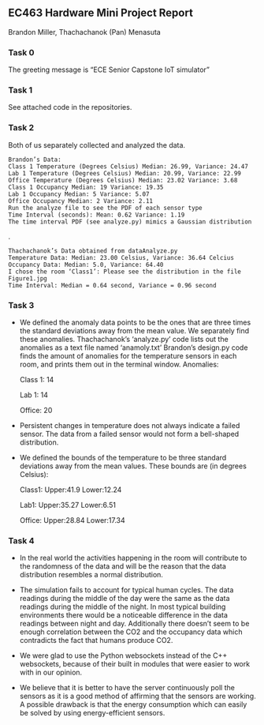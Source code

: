 ## EC463 Hardware Mini Project Report

Brandon Miller, Thachachanok (Pan) Menasuta

### Task 0
The greeting message is “ECE Senior Capstone IoT simulator”

### Task 1
See attached code in the repositories.

### Task 2

 Both of us separately collected and analyzed the data.
	
    Brandon’s Data: 
    Class 1 Temperature (Degrees Celsius) Median: 26.99, Variance: 24.47
    Lab 1 Temperature (Degrees Celsius) Median: 20.99, Variance: 22.99
    Office Temperature (Degrees Celsius) Median: 23.02 Variance: 3.68
    Class 1 Occupancy Median: 19 Variance: 19.35
    Lab 1 Occupancy Median: 5 Variance: 5.07
    Office Occupancy Median: 2 Variance: 2.11
    Run the analyze file to see the PDF of each sensor type
    Time Interval (seconds): Mean: 0.62 Variance: 1.19
    The time interval PDF (see analyze.py) mimics a Gaussian distribution
    
. 

    Thachachanok’s Data obtained from dataAnalyze.py
    Temperature Data: Median: 23.00 Celsius, Variance: 36.64 Celcius
    Occupancy Data: Median: 5.0, Variance: 64.40 
    I chose the room ‘Class1’: Please see the distribution in the file Figure1.jpg
    Time Interval: Median = 0.64 second, Variance = 0.96 second

### Task 3
* We defined the anomaly data points to be the ones that are three times the standard deviations away from the mean value. We separately find these anomalies.
Thachachanok’s ‘analyze.py’ code lists out the anomalies as a text file named ‘anamoly.txt’
Brandon’s design.py code finds the amount of anomalies for the temperature sensors in each room, and prints them out in the terminal window. 
Anomalies:

    Class 1: 14

    Lab 1: 14

    Office: 20

* Persistent changes in temperature does not always indicate a failed sensor. The data from a failed sensor would not form a bell-shaped distribution.

* We defined the bounds of the temperature to be three standard deviations away from the mean values. These bounds are (in degrees Celsius):

    Class1: Upper:41.9 Lower:12.24

    Lab1: Upper:35.27 Lower:6.51

    Office: Upper:28.84 Lower:17.34

### Task 4
* In the real world the activities happening in the room will contribute to the randomness of the data and will be the reason that the data distribution resembles a normal distribution.
* The simulation fails to account for typical human cycles. The data readings during the middle of the day were the same as the data readings during the middle of the night. In most typical building environments there would be a noticeable difference in the data readings between night and day. Additionally there doesn’t seem to be enough correlation between the CO2 and the occupancy data which contradicts the fact that humans produce CO2.
 
* We were glad to use the Python websockets instead of the C++ websockets, because of their built in modules that were easier to work with in our opinion.
 
* We believe that it is better to have the server continuously poll the sensors as it is a good method of affirming that the sensors are working. A possible drawback is that the energy consumption which can easily be solved by using energy-efficient sensors.
